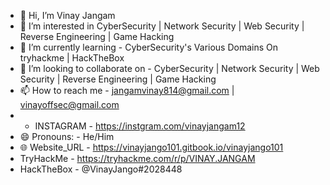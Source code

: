 - 👋 Hi, I’m Vinay Jangam
- 👀 I’m interested in CyberSecurity | Network Security | Web Security | Reverse Engineering | Game Hacking 
- 🌱 I’m currently learning - CyberSecurity's  Various Domains On tryhackme | HackTheBox 
- 💞️ I’m looking to collaborate on -  CyberSecurity | Network Security | Web Security | Reverse Engineering | Game Hacking 
- 📫 How to reach me - jangamvinay814@gmail.com | vinayoffsec@gmail.com
- - INSTAGRAM - https://instgram.com/vinayjangam12
- 😄 Pronouns: - He/Him
- 🌐 Website_URL - https://vinayjango101.gitbook.io/vinayjango101
- TryHackMe - https://tryhackme.com/r/p/VINAY.JANGAM
- HackTheBox - @VinayJango#2028448
